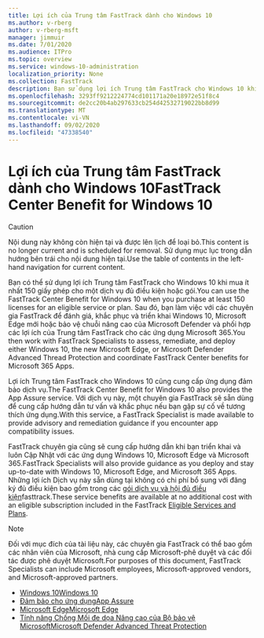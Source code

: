 ```yaml
---
title: Lợi ích của Trung tâm FastTrack dành cho Windows 10
ms.author: v-rberg
author: v-rberg-msft
manager: jimmuir
ms.date: 7/01/2020
ms.audience: ITPro
ms.topic: overview
ms.service: windows-10-administration
localization_priority: None
ms.collection: FastTrack
description: Bạn sử dụng lợi ích Trung tâm FastTrack cho Windows 10 khi mua  *ít nhất*  150 giấy phép cho một dịch vụ hoặc gói đủ điều kiện.
ms.openlocfilehash: 3293ff9212224774cd101171a20e18972e51f8c4
ms.sourcegitcommit: de2cc20b4ab297633cb254d42532719022bb8d99
ms.translationtype: MT
ms.contentlocale: vi-VN
ms.lasthandoff: 09/02/2020
ms.locfileid: "47338540"
---
```

# <a name="fasttrack-center-benefit-for-windows-10"></a><span data-ttu-id="d54d1-103">Lợi ích của Trung tâm FastTrack dành cho Windows 10</span><span class="sxs-lookup"><span data-stu-id="d54d1-103">FastTrack Center Benefit for Windows 10</span></span>

> [!CAUTION]
> <span data-ttu-id="d54d1-104">Nội dung này không còn hiện tại và được lên lịch để loại bỏ.</span><span class="sxs-lookup"><span data-stu-id="d54d1-104">This content is no longer current and is scheduled for removal.</span></span> <span data-ttu-id="d54d1-105">Sử dụng mục lục trong dẫn hướng bên trái cho nội dung hiện tại.</span><span class="sxs-lookup"><span data-stu-id="d54d1-105">Use the table of contents in the left-hand navigation for current content.</span></span>

<span data-ttu-id="d54d1-106">Bạn có thể sử dụng lợi ích Trung tâm FastTrack cho Windows 10 khi mua ít nhất 150 giấy phép cho một dịch vụ đủ điều kiện hoặc gói.</span><span class="sxs-lookup"><span data-stu-id="d54d1-106">You can use the FastTrack Center Benefit for Windows 10 when you purchase at least 150 licenses for an eligible service or plan.</span></span> <span data-ttu-id="d54d1-107">Sau đó, bạn làm việc với các chuyên gia FastTrack để đánh giá, khắc phục và triển khai Windows 10, Microsoft Edge mới hoặc bảo vệ chuỗi nâng cao của Microsoft Defender và phối hợp các lợi ích của Trung tâm FastTrack cho các ứng dụng Microsoft 365.</span><span class="sxs-lookup"><span data-stu-id="d54d1-107">You then work with FastTrack Specialists to assess, remediate, and deploy either Windows 10, the new Microsoft Edge, or Microsoft Defender Advanced Thread Protection and coordinate FastTrack Center benefits for Microsoft 365 Apps.</span></span> 

<span data-ttu-id="d54d1-108">Lợi ích Trung tâm FastTrack cho Windows 10 cũng cung cấp ứng dụng đảm bảo dịch vụ.</span><span class="sxs-lookup"><span data-stu-id="d54d1-108">The FastTrack Center Benefit for Windows 10 also provides the App Assure service.</span></span> <span data-ttu-id="d54d1-109">Với dịch vụ này, một chuyên gia FastTrack sẽ sẵn dùng để cung cấp hướng dẫn tư vấn và khắc phục nếu bạn gặp sự cố về tương thích ứng dụng.</span><span class="sxs-lookup"><span data-stu-id="d54d1-109">With this service, a FastTrack Specialist is made available to provide advisory and remediation guidance if you encounter app compatibility issues.</span></span> 

<span data-ttu-id="d54d1-110">FastTrack chuyên gia cũng sẽ cung cấp hướng dẫn khi bạn triển khai và luôn Cập Nhật với các ứng dụng Windows 10, Microsoft Edge và Microsoft 365.</span><span class="sxs-lookup"><span data-stu-id="d54d1-110">FastTrack Specialists will also provide guidance as you deploy and stay up-to-date with Windows 10, Microsoft Edge, and Microsoft 365 Apps.</span></span> <span data-ttu-id="d54d1-111">Những lợi ích Dịch vụ này sẵn dùng tại không có chi phí bổ sung với đăng ký đủ điều kiện bao gồm trong các [gói dịch vụ và hội đủ điều kiện](M365-eligible-services-and-plans.md)fasttrack.</span><span class="sxs-lookup"><span data-stu-id="d54d1-111">These service benefits are available at no additional cost with an eligible subscription included in the FastTrack [Eligible Services and Plans](M365-eligible-services-and-plans.md).</span></span>
  
> [!NOTE]
> <span data-ttu-id="d54d1-112">Đối với mục đích của tài liệu này, các chuyên gia FastTrack có thể bao gồm các nhân viên của Microsoft, nhà cung cấp Microsoft-phê duyệt và các đối tác được phê duyệt Microsoft.</span><span class="sxs-lookup"><span data-stu-id="d54d1-112">For purposes of this document, FastTrack Specialists can include Microsoft employees, Microsoft-approved vendors, and Microsoft-approved partners.</span></span> 
    
- [<span data-ttu-id="d54d1-113">Windows 10</span><span class="sxs-lookup"><span data-stu-id="d54d1-113">Windows 10</span></span>](Win-10-windows-10.md)
- [<span data-ttu-id="d54d1-114">Đảm bảo cho ứng dụng</span><span class="sxs-lookup"><span data-stu-id="d54d1-114">App Assure</span></span>](Win-10-app-assure.md)
- [<span data-ttu-id="d54d1-115">Microsoft Edge</span><span class="sxs-lookup"><span data-stu-id="d54d1-115">Microsoft Edge</span></span>](Win-10-microsoft-edge.md)
- [<span data-ttu-id="d54d1-116">Tính năng Chống Mối đe dọa Nâng cao của Bộ bảo vệ Microsoft</span><span class="sxs-lookup"><span data-stu-id="d54d1-116">Microsoft Defender Advanced Threat Protection</span></span>](Win-10-microsoft-defender-atp.md)


